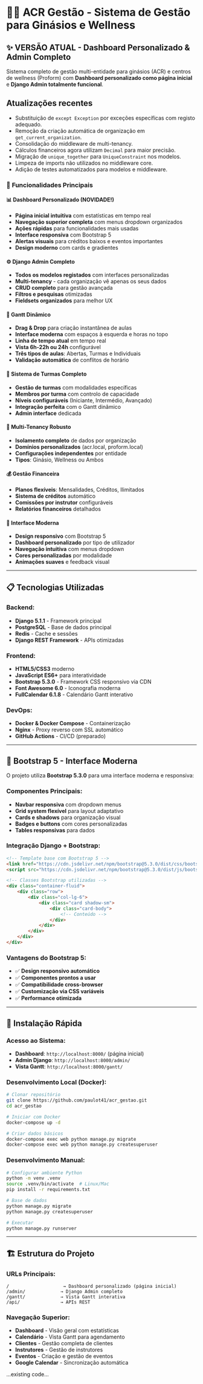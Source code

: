 # 🏋️‍♂️ ACR Gestão - Sistema de Gestão para Ginásios e Wellness

## ✨ **VERSÃO ATUAL - Dashboard Personalizado & Admin Completo**

Sistema completo de gestão multi-entidade para ginásios (ACR) e centros de wellness (Proform) com **Dashboard personalizado como página inicial** e **Django Admin totalmente funcional**.

## Atualizações recentes

- Substituição de `except Exception` por exceções específicas com registo adequado.
- Remoção da criação automática de organização em `get_current_organization`.
- Consolidação do middleware de multi-tenancy.
- Cálculos financeiros agora utilizam `Decimal` para maior precisão.
- Migração de `unique_together` para `UniqueConstraint` nos modelos.
- Limpeza de imports não utilizados no middleware core.
- Adição de testes automatizados para modelos e middleware.

### 🚀 **Funcionalidades Principais**

#### 📊 **Dashboard Personalizado (NOVIDADE!)**
- **Página inicial intuitiva** com estatísticas em tempo real
- **Navegação superior completa** com menus dropdown organizados
- **Ações rápidas** para funcionalidades mais usadas
- **Interface responsiva** com Bootstrap 5
- **Alertas visuais** para créditos baixos e eventos importantes
- **Design moderno** com cards e gradientes

#### ⚙️ **Django Admin Completo**
- **Todos os modelos registados** com interfaces personalizadas
- **Multi-tenancy** - cada organização vê apenas os seus dados
- **CRUD completo** para gestão avançada
- **Filtros e pesquisas** otimizadas
- **Fieldsets organizados** para melhor UX

#### 🎯 **Gantt Dinâmico**
- **Drag & Drop** para criação instantânea de aulas
- **Interface moderna** com espaços à esquerda e horas no topo
- **Linha de tempo atual** em tempo real
- **Vista 6h-22h ou 24h** configurável
- **Três tipos de aulas**: Abertas, Turmas e Individuais
- **Validação automática** de conflitos de horário

#### 👥 **Sistema de Turmas Completo**
- **Gestão de turmas** com modalidades específicas
- **Membros por turma** com controlo de capacidade
- **Níveis configuráveis** (Iniciante, Intermédio, Avançado)
- **Integração perfeita** com o Gantt dinâmico
- **Admin interface** dedicada

#### 🏢 **Multi-Tenancy Robusto**
- **Isolamento completo** de dados por organização
- **Domínios personalizados** (acr.local, proform.local)
- **Configurações independentes** por entidade
- **Tipos**: Ginásio, Wellness ou Ambos

#### 💰 **Gestão Financeira**
- **Planos flexíveis**: Mensalidades, Créditos, Ilimitados
- **Sistema de créditos** automático
- **Comissões por instrutor** configuráveis
- **Relatórios financeiros** detalhados

#### 📱 **Interface Moderna**
- **Design responsivo** com Bootstrap 5
- **Dashboard personalizado** por tipo de utilizador
- **Navegação intuitiva** com menus dropdown
- **Cores personalizadas** por modalidade
- **Animações suaves** e feedback visual

---

## 📋 **Tecnologias Utilizadas**

### Backend:
- **Django 5.1.1** - Framework principal
- **PostgreSQL** - Base de dados principal
- **Redis** - Cache e sessões
- **Django REST Framework** - APIs otimizadas

### Frontend:
- **HTML5/CSS3** moderno
- **JavaScript ES6+** para interatividade
- **Bootstrap 5.3.0** - Framework CSS responsivo via CDN
- **Font Awesome 6.0** - Iconografia moderna
- **FullCalendar 6.1.8** - Calendário Gantt interativo

### DevOps:
- **Docker & Docker Compose** - Containerização
- **Nginx** - Proxy reverso com SSL automático
- **GitHub Actions** - CI/CD (preparado)

---

## 🎨 **Bootstrap 5 - Interface Moderna**

O projeto utiliza **Bootstrap 5.3.0** para uma interface moderna e responsiva:

### Componentes Principais:
- **Navbar responsiva** com dropdown menus
- **Grid system flexível** para layout adaptativo
- **Cards e shadows** para organização visual
- **Badges e buttons** com cores personalizadas
- **Tables responsivas** para dados

### Integração Django + Bootstrap:
```html
<!-- Template base com Bootstrap 5 -->
<link href="https://cdn.jsdelivr.net/npm/bootstrap@5.3.0/dist/css/bootstrap.min.css" rel="stylesheet">
<script src="https://cdn.jsdelivr.net/npm/bootstrap@5.3.0/dist/js/bootstrap.bundle.min.js"></script>

<!-- Classes Bootstrap utilizadas -->
<div class="container-fluid">
    <div class="row">
        <div class="col-lg-6">
            <div class="card shadow-sm">
                <div class="card-body">
                    <!-- Conteúdo -->
                </div>
            </div>
        </div>
    </div>
</div>
```

### Vantagens do Bootstrap 5:
- ✅ **Design responsivo automático**
- ✅ **Componentes prontos a usar**
- ✅ **Compatibilidade cross-browser**
- ✅ **Customização via CSS variáveis**
- ✅ **Performance otimizada**

---

## 🚀 **Instalação Rápida**

### Acesso ao Sistema:
- **Dashboard**: `http://localhost:8000/` (página inicial)
- **Admin Django**: `http://localhost:8000/admin/`
- **Vista Gantt**: `http://localhost:8000/gantt/`

### Desenvolvimento Local (Docker):
```bash
# Clonar repositório
git clone https://github.com/paulot41/acr_gestao.git
cd acr_gestao

# Iniciar com Docker
docker-compose up -d

# Criar dados básicos
docker-compose exec web python manage.py migrate
docker-compose exec web python manage.py createsuperuser
```

### Desenvolvimento Manual:
```bash
# Configurar ambiente Python
python -m venv .venv
source .venv/bin/activate  # Linux/Mac
pip install -r requirements.txt

# Base de dados
python manage.py migrate
python manage.py createsuperuser

# Executar
python manage.py runserver
```

---

## 🏗️ **Estrutura do Projeto**

### URLs Principais:
```
/                    → Dashboard personalizado (página inicial)
/admin/             → Django Admin completo
/gantt/             → Vista Gantt interativa
/api/               → APIs REST
```

### Navegação Superior:
- **Dashboard** - Visão geral com estatísticas
- **Calendário** - Vista Gantt para agendamento
- **Clientes** - Gestão completa de clientes
- **Instrutores** - Gestão de instrutores
- **Eventos** - Criação e gestão de eventos
- **Google Calendar** - Sincronização automática

...existing code...
